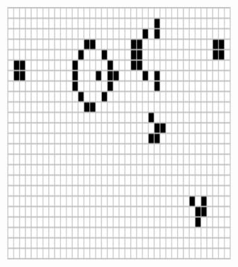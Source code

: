 
<p align="center">
  <img src="https://github.com/violet360/violet360/blob/main/Gosperglidergun.gif" alt="animated" width="930px" height= "570px"/>
</p>
